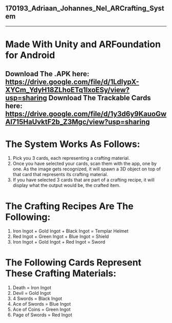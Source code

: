 ## 170193_Adriaan_Johannes_Nel_ARCrafting_System
------------------------------------------------------------------------------------------------
# Made With Unity and ARFoundation for Android
Download The .APK here: <https://drive.google.com/file/d/1LdIypX-XYCm_YdyH18ZLhoETq1lxoESy/view?usp=sharing>
Download The Trackable Cards here: <https://drive.google.com/file/d/1y3d6y9KauoGwAl715HaUvktF2b_Z3Mgc/view?usp=sharing>
------------------------------------------------------------------------------------------------

# The System Works As Follows:
  1. Pick you 3 cards, each representing a crafting material.
  2. Once you have selected your cards, scan them with the app, one by one. As the image gets recognized, it will spawn a 3D object on top of that card that represents its crafting material.
  3. If you have selected 3 cards that are part of a crafting recipe, it will display what the output would be, the crafted item.
 
# The Crafting Recipes Are The Following:
 1. Iron Ingot + Gold Ingot + Black Ingot = Templar Helmet
 2. Red Ingot + Green Ingot + Blue Ingot = Shield
 3. Iron Ingot + Gold Ingot + Red Ingot = Sword
 
# The Following Cards Represent These Crafting Materials:
 1. Death = Iron Ingot
 2. Devil = Gold Ingot
 3. 4 Swords = Black Ingot
 4. Ace of Swords = Blue Ingot
 5. Ace of Coins = Green Ingot
 6. Page of Swords = Red Ingot
